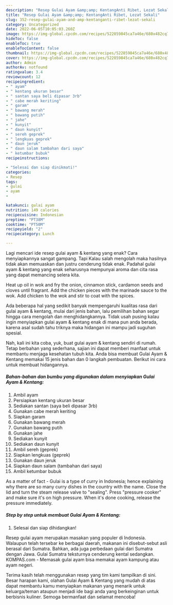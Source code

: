 ```yaml
---
description: "Resep Gulai Ayam &amp;amp; KentangAnti Ribet, Lezat Sekali"
title: "Resep Gulai Ayam &amp;amp; KentangAnti Ribet, Lezat Sekali"
slug: 352-resep-gulai-ayam-and-amp-kentanganti-ribet-lezat-sekali
category: Uncategorized
date: 2022-06-05T10:05:03.260Z
image: https://img-global.cpcdn.com/recipes/522859845ca7a46e/680x482cq70/gulai-ayam-kentang-foto-resep-utama.jpg
hideToc: false
enableToc: true
enableTocContent: false
thumbnail: https://img-global.cpcdn.com/recipes/522859845ca7a46e/680x482cq70/gulai-ayam-kentang-foto-resep-utama.jpg
cover: https://img-global.cpcdn.com/recipes/522859845ca7a46e/680x482cq70/gulai-ayam-kentang-foto-resep-utama.jpg
author: Admin
authorAv: notfound
ratingvalue: 3.4
reviewcount: 12
recipeingredient:
- " ayam"
- " kentang ukuran besar"
- " santan saya beli dipasar 3rb"
- " cabe merah keriting"
- " garam"
- " bawang merah"
- " bawang putih"
- " jahe"
- " kunyit"
- " daun kunyit"
- " sereh geprek"
- " lengkuas geprek"
- " daun jeruk"
- " daun salam tambahan dari saya"
- " ketumbar bubuk"
recipeinstructions:

- "Selesai dan siap dinikmati!"
categories:
- Resep
tags:
- gulai
- ayam
- 

katakunci: gulai ayam  
nutrition: 149 calories
recipecuisine: Indonesian
preptime: "PT38M"
cooktime: "PT50M"
recipeyield: "2"
recipecategory: Lunch

---
```



Lagi mencari ide resep gulai ayam &amp; kentang yang enak? Cara menyiapkannya sangat gampang. Tapi Kalau salah mengolah maka hasilnya tidak akan memuaskan dan justru cenderung tidak enak. Padahal gulai ayam &amp; kentang yang enak seharusnya mempunyai aroma dan cita rasa yang dapat memancing selera kita.


Heat up oil in wok and fry the onion, cinnamon stick, cardamon seeds and cloves until fragrant. Add the chicken pieces with the marinade sauce to the wok. Add chicken to the wok and stir to coat with the spices.

Ada beberapa hal yang sedikit banyak mempengaruhi kualitas rasa dari gulai ayam &amp; kentang, mulai dari jenis bahan, lalu pemilihan bahan segar hingga cara mengolah dan menghidangkannya. Tidak usah pusing kalau ingin menyiapkan gulai ayam &amp; kentang enak di mana pun anda berada, karena asal sudah tahu triknya maka hidangan ini mampu jadi suguhan spesial.


Nah, kali ini kita coba, yuk, buat gulai ayam &amp; kentang sendiri di rumah. Tetap berbahan yang sederhana, sajian ini dapat memberi manfaat untuk membantu menjaga kesehatan tubuh kita. Anda bisa membuat Gulai Ayam &amp; Kentang memakai 15 jenis bahan dan 0 langkah pembuatan. Berikut ini cara untuk membuat hidangannya.

<!--inarticleads1-->

##### Bahan-bahan dan bumbu yang digunakan dalam menyiapkan Gulai Ayam &amp; Kentang:

1. Ambil  ayam
1. Persiapkan  kentang ukuran besar
1. Sediakan  santan (saya beli dipasar 3rb)
1. Gunakan  cabe merah keriting
1. Siapkan  garam
1. Gunakan  bawang merah
1. Gunakan  bawang putih
1. Gunakan  jahe
1. Sediakan  kunyit
1. Sediakan  daun kunyit
1. Ambil  sereh (geprek)
1. Siapkan  lengkuas (geprek)
1. Gunakan  daun jeruk
1. Siapkan  daun salam (tambahan dari saya)
1. Ambil  ketumbar bubuk


As a matter of fact - Gulai is a type of curry in Indonesia; hence explaining why there are so many curry dishes in the country with the name. Close the lid and turn the steam release valve to &#34;sealing&#34;. Press &#34;pressure cooker&#34; and make sure it&#39;s on high pressure. When it&#39;s done cooking, release the pressure immediately. 

<!--inarticleads2-->

##### Step by step untuk membuat Gulai Ayam &amp; Kentang:


1. Selesai dan siap dihidangkan!

Resep gulai ayam merupakan masakan yang populer di Indonesia. Walaupun telah tersebar ke berbagai daerah, makanan ini disebut-sebut asli berasal dari Sumatra. Bahkan, ada juga perbedaan gulai dari Sumatra dengan Jawa. Gulai Sumatra teksturnya cenderung kental sedangkan. KOMPAS.com - Memasak gulai ayam bisa memakai ayam kampung atau ayam negeri. 

Terima kasih telah menggunakan resep yang tim kami tampilkan di sini. Besar harapan kami, olahan Gulai Ayam &amp; Kentang yang mudah di atas dapat membantu kamu menyiapkan makanan yang menarik untuk keluarga/teman ataupun menjadi ide bagi anda yang berkeinginan untuk berbisnis kuliner. Semoga bermanfaat dan selamat mencoba!
